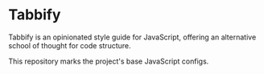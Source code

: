 # Tabbify
Tabbify is an opinionated style guide for JavaScript, offering an alternative school of thought for code structure.

This repository marks the project's base JavaScript configs.
